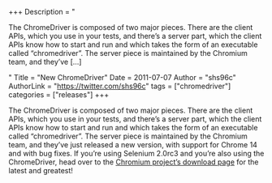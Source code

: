 +++
Description = "<p>The ChromeDriver is composed of two major pieces. There are the client APIs, which you use in your tests, and there’s a server part, which the client APIs know how to start and run and which takes the form of an executable called “chromedriver”. The server piece is maintained by the Chromium team, and they’ve […]</p>"
Title = "New ChromeDriver"
Date = 2011-07-07
Author = "shs96c"
AuthorLink = "https://twitter.com/shs96c"
tags = ["chromedriver"]
categories = ["releases"]
+++

<p>The ChromeDriver is composed of two major pieces. There are the client APIs, which you use in your tests, and there&#8217;s a server part, which the client APIs know how to start and run and which takes the form of an executable called &#8220;chromedriver&#8221;. The server piece is maintained by the Chromium team, and they&#8217;ve just released a new version, with support for Chrome 14 and with bug fixes. If you&#8217;re using Selenium 2.0rc3 and you&#8217;re also using the ChromeDriver, head over to the <a href="http://code.google.com/p/chromium/downloads/list">Chromium project&#8217;s download page</a> for the latest and greatest!</p>

